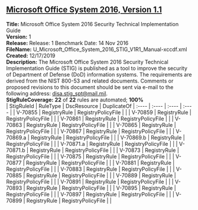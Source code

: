 ## [Microsoft Office System 2016, Version 1.1](.\StigDetail\Office-System2016-1.1.md)

**Title:** Microsoft Office System 2016 Security Technical Implementation Guide  
**Version:** 1  
**Release:** Release: 1 Benchmark Date: 14 Nov 2016  
**FileName:** U_Microsoft_Office_System_2016_STIG_V1R1_Manual-xccdf.xml  
**Created:** 12/17/2019  
**Description:** The Microsoft Office System 2016 Security Technical Implementation Guide (STIG) is published as a tool to improve the security of Department of Defense (DoD) information systems. The requirements are derived from the NIST 800-53 and related documents. Comments or proposed revisions to this document should be sent via e-mail to the following address: disa.stig_spt@mail.mil.  
**StigRuleCoverage:** **22** of **22** rules are automated; **100%**  
| StigRuleId | RuleType | DscResource | DuplicateOf
| :---- | :---- | :---- | :---- |
| V-70855 | RegistryRule | RegistryPolicyFile |  |
| V-70859 | RegistryRule | RegistryPolicyFile |  |
| V-70861 | RegistryRule | RegistryPolicyFile |  |
| V-70863 | RegistryRule | RegistryPolicyFile |  |
| V-70865 | RegistryRule | RegistryPolicyFile |  |
| V-70867 | RegistryRule | RegistryPolicyFile |  |
| V-70869.a | RegistryRule | RegistryPolicyFile |  |
| V-70869.b | RegistryRule | RegistryPolicyFile |  |
| V-70871.a | RegistryRule | RegistryPolicyFile |  |
| V-70871.b | RegistryRule | RegistryPolicyFile |  |
| V-70873 | RegistryRule | RegistryPolicyFile |  |
| V-70875 | RegistryRule | RegistryPolicyFile |  |
| V-70877 | RegistryRule | RegistryPolicyFile |  |
| V-70881 | RegistryRule | RegistryPolicyFile |  |
| V-70883 | RegistryRule | RegistryPolicyFile |  |
| V-70885 | RegistryRule | RegistryPolicyFile |  |
| V-70889 | RegistryRule | RegistryPolicyFile |  |
| V-70891 | RegistryRule | RegistryPolicyFile |  |
| V-70893 | RegistryRule | RegistryPolicyFile |  |
| V-70895 | RegistryRule | RegistryPolicyFile |  |
| V-70897 | RegistryRule | RegistryPolicyFile |  |
| V-70899 | RegistryRule | RegistryPolicyFile |  |
